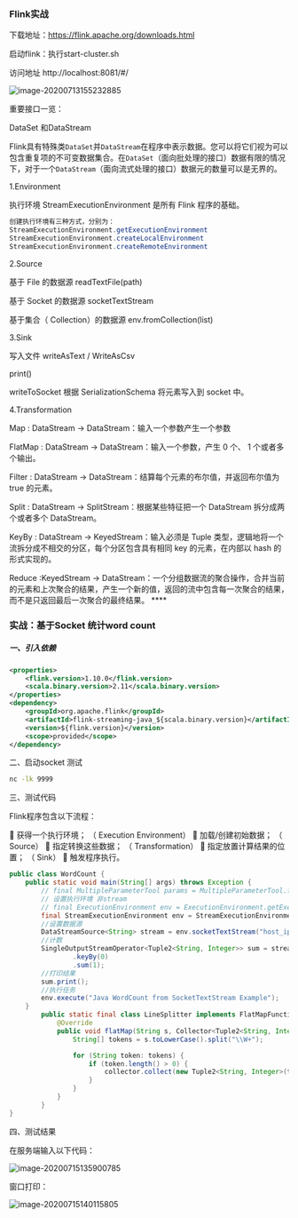 ### Flink实战

下载地址：https://flink.apache.org/downloads.html

启动flink：执行start-cluster.sh

访问地址  http://localhost:8081/#/

![image-20200713155232885](https://github.com/rainluacgq/java/tree/master/大数据/pic/image-20200713155232885.png)

重要接口一览：

DataSet 和DataStream  

Flink具有特殊类`DataSet`并`DataStream`在程序中表示数据。您可以将它们视为可以包含重复项的不可变数据集合。在`DataSet`（面向批处理的接口）数据有限的情况下，对于一个`DataStream`（面向流式处理的接口）数据元的数量可以是无界的。

1.Environment  

执行环境 StreamExecutionEnvironment 是所有 Flink 程序的基础。  

```java
创建执行环境有三种方式，分别为：
StreamExecutionEnvironment.getExecutionEnvironment
StreamExecutionEnvironment.createLocalEnvironment
StreamExecutionEnvironment.createRemoteEnvironment  
```

2.Source  

基于 File 的数据源     readTextFile(path)   

基于 Socket 的数据源    socketTextStream  

基于集合（ Collection）的数据源   env.fromCollection(list)  

3.Sink

写入文件   writeAsText  / WriteAsCsv  

print()

writeToSocket   根据 SerializationSchema 将元素写入到 socket 中。  

4.Transformation   

Map  : DataStream → DataStream：输入一个参数产生一个参数  

FlatMap  : DataStream → DataStream：输入一个参数，产生 0 个、 1 个或者多个输出。  

Filter  : DataStream → DataStream：结算每个元素的布尔值，并返回布尔值为 true 的元素。   

Split  : DataStream → SplitStream：根据某些特征把一个 DataStream 拆分成两个或者多个 DataStream。  

KeyBy  : DataStream → KeyedStream：输入必须是 Tuple 类型，逻辑地将一个流拆分成不相交的分区，每个分区包含具有相同 key 的元素，在内部以 hash 的形式实现的。  

Reduce  :KeyedStream → DataStream：一个分组数据流的聚合操作，合并当前的元素和上次聚合的结果，产生一个新的值，返回的流中包含每一次聚合的结果，而不是只返回最后一次聚合的最终结果。  ****

### 实战：基于Socket 统计word count

##### 一、引入依赖

```xml
<properties>
    <flink.version>1.10.0</flink.version>
    <scala.binary.version>2.11</scala.binary.version>
</properties>
<dependency>
    <groupId>org.apache.flink</groupId>
    <artifactId>flink-streaming-java_${scala.binary.version}</artifactId>
    <version>${flink.version}</version>
    <scope>provided</scope>
</dependency>
```

二、启动socket 测试

```bash
nc -lk 9999
```

三、测试代码

Flink程序包含以下流程：

 获得一个执行环境； （ Execution Environment）
 加载/创建初始数据； （ Source）
 指定转换这些数据； （ Transformation）
 指定放置计算结果的位置； （ Sink）
 触发程序执行。  

```java
public class WordCount {
    public static void main(String[] args) throws Exception {
        // final MultipleParameterTool params = MultipleParameterTool.fromArgs(args);
        // 设置执行环境 非stream
        // final ExecutionEnvironment env = ExecutionEnvironment.getExecutionEnvironment();
        final StreamExecutionEnvironment env = StreamExecutionEnvironment.getExecutionEnvironment();
        //设置数据源
        DataStreamSource<String> stream = env.socketTextStream("host_ip", 9999);
        //计数
        SingleOutputStreamOperator<Tuple2<String, Integer>> sum = stream.flatMap(new LineSplitter())
                .keyBy(0)
                .sum(1);
		//打印结果
        sum.print();
		//执行任务
        env.execute("Java WordCount from SocketTextStream Example");
    }
        public static final class LineSplitter implements FlatMapFunction<String, Tuple2<String, Integer>> {
            @Override
            public void flatMap(String s, Collector<Tuple2<String, Integer>> collector) {
                String[] tokens = s.toLowerCase().split("\\W+");

                for (String token: tokens) {
                    if (token.length() > 0) {
                        collector.collect(new Tuple2<String, Integer>(token, 1));
                    }
                }
            }
        }
}
```

四、测试结果

在服务端输入以下代码：

![image-20200715135900785](https://github.com/rainluacgq/java/tree/master/大数据/pic/image-20200715135900785.png)

窗口打印：

![image-20200715140115805](https://github.com/rainluacgq/java/tree/master/大数据/pic/image-20200715140115805.png)



